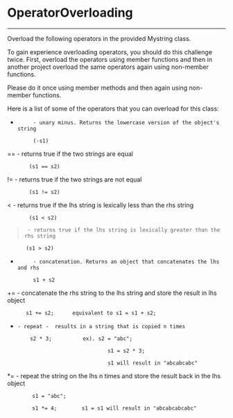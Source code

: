 # OperatorOverloading
-----------------------

Overload the following operators in the provided Mystring class.

To gain experience overloading operators, you should do this challenge twice.
First, overload the operators using member functions and then in another project overload the same operators
again using non-member functions.

Please do it once using member methods and then again using non-member functions.

Here is a list of some of the operators that you can overload for this class:


-          - unary minus. Returns the lowercase version of the object's string

           (-s1)

==         - returns true if the two strings are equal

           (s1 == s2)

!=     - returns true if the two strings are not equal 

           (s1 != s2)

<      - returns true if the lhs string is lexically less than the rhs string

           (s1 < s2)

>      - returns true if the lhs string is lexically greater than the rhs string

          (s1 > s2)

+          - concatenation. Returns an object that concatenates the lhs and rhs

           s1 + s2

+=    - concatenate the rhs string to the lhs string and store the result in lhs object

          s1 += s2;      equivalent to s1 = s1 + s2;

*     - repeat -  results in a string that is copied n times

          s2 * 3;          ex). s2 = "abc"; 

                                   s1 = s2 * 3;

                                   s1 will result in "abcabcabc"

*=   - repeat the string on the lhs n times and store the result back in the lhs object

            s1 = "abc";

            s1 *= 4;        s1 = s1 will result in "abcabcabcabc"
      
